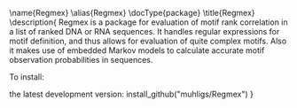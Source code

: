 \name{Regmex}
\alias{Regmex}
\docType{package}
\title{Regmex}
\description{
Regmex is a package for evaluation of motif rank correlation in a list of ranked DNA or RNA sequences.
It handles regular expressions for motif definition, and thus allows for evaluation of quite complex motifs.
Also it makes use of embedded Markov models to calculate accurate motif observation probabilities in sequences.

To install:

the latest development version: install_github("muhligs/Regmex")
}
